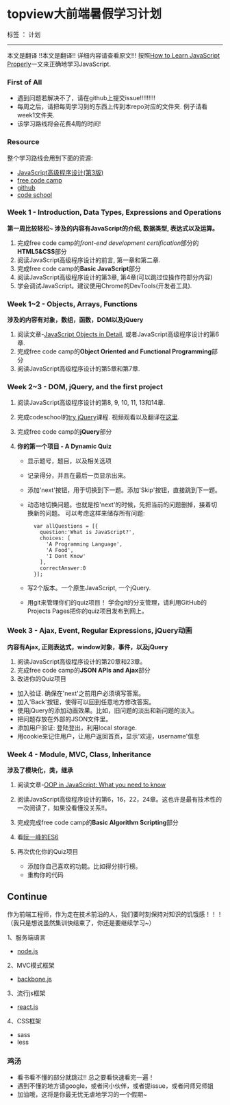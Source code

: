 # topview大前端暑假学习计划

标签 ： 计划

---


本文是翻译 !!本文是翻译!! 详细内容请查看原文!!!
按照[How to Learn JavaScript Properly][1]一文来正确地学习JavaScript.



### First of All

 - 遇到问题若解决不了，请在github上提交issue!!!!!!!!!
 - 每周之后，请把每周学习到的东西上传到本repo对应的文件夹. 例子请看week1文件夹.
 - 该学习路线将会花费4周的时间!

### Resource
整个学习路线会用到下面的资源:

 - [JavaScript高级程序设计(第3版)][2]
 - [free code camp][3]
 - [github][4]
 - [code school][5]




### Week 1 - Introduction, Data Types, Expressions and Operations

**第一周比较轻松~ 涉及的内容有JavaScript的介绍, 数据类型, 表达式以及运算。**

 1. 完成free code camp的*front-end development certification*部分的**HTML5&CSS**部分
 2. 阅读JavaScript高级程序设计的前言, 第一章和第二章.
 3. 完成free code camp的**Basic JavaScript**部分
 4. 阅读JavaScript高级程序设计的第3章, 第4章(可以跳过位操作符部分内容)
 5. 学会调试JavaScript。建议使用Chrome的DevTools(开发者工具).

### Week 1~2 - Objects, Arrays, Functions

**涉及的内容有对象，数组，函数，DOM以及jQuery**

 1. 阅读文章-[JavaScript Objects in Detail][6], 或者JavaScript高级程序设计的第6章.
 2. 完成free code camp的**Object Oriented and Functional Programming**部分
 3. 阅读JavaScript高级程序设计的第5章和第7章.

### Week 2~3 - DOM, jQuery, and the first project

 1. 阅读JavaScript高级程序设计的第8, 9, 10, 11, 13和14章.
 2. 完成codeschool的[try jQuery][7]课程. 视频观看以及翻译在[这里][8].
 3. 完成free code camp的**jQuery**部分
 4. **你的第一个项目 - A Dynamic Quiz**
 
   
    - 显示题号，题目，以及相关选项
    - 记录得分，并且在最后一页显示出来。
    - 添加'next'按钮，用于切换到下一题。添加'Skip'按钮，直接跳到下一题。
    - 动态地切换问题。也就是按'next'的时候，先把当前的问题删掉，接着切换新的问题。
       可以考虑这样来储存所有问题:
        
            var allQuestions = [{
              question:'What is JavaScript?',
              choices: [
                'A Programming Language',
                'A Food',
                'I Dont Know'
              ],
              correctAnswer:0
            }];
    
    - 写2个版本。一个原生JavaScript, 一个jQuery.

    

    - 用git来管理你们的quiz项目！ 学会git的分支管理，请利用GitHub的Projects Pages把你的quiz项目发布到网上。

### Week 3 - Ajax, Event, Regular Expressions, jQuery动画
    
**内容有Ajax, 正则表达式，window对象，事件，以及jQuery**
   

 1. 阅读JavaScript高级程序设计的第20章和23章。
 2. 完成free code camp的**JSON APIs and Ajax**部分
 2. 改进你的Quiz项目

    

 - 加入验证. 确保在'next'之前用户必须填写答案。
 - 加入'Back'按钮，使得可以回到任意地方修改答案。
 - 使用jQuery的添加动画效果。比如，旧问题的淡出和新问题的淡入。
 - 把问题存放在外部的JSON文件里。
 - 添加用户验证: 登陆登出，利用local storage.
 - 用cookie来记住用户，让用户返回首页，显示'欢迎，username'信息

### Week 4 - Module, MVC, Class, Inheritance

**涉及了模块化，类，继承**

 1. 阅读文章-[OOP in JavaScript: What you need to know][9]
 2. 阅读JavaScript高级程序设计的第6，16，22，24章。这也许是最有技术性的一次阅读了，如果没看懂没关系!!。
 3. 完成完成free code camp的**Basic Algorithm Scripting**部分
 4. 看[阮一峰的ES6][10]
 5. 再次优化你的Quiz项目

       
     - 添加你自己喜欢的功能。比如得分排行榜。
     - 重构你的代码

 
## Continue

作为前端工程师，作为走在技术前沿的人，我们要时刻保持对知识的饥饿感！！！
（我只是想说虽然集训快结束了，你还是要继续学习~）

1、服务端语言
    

 - [node.js][11]

2、MVC模式框架
    

 - [backbone.js][12]

3、流行js框架
   

 - [react.js][13]

4、CSS框架
    

 - sass
 - less

### 鸡汤

 - 看书看不懂的部分就跳过!! 总之要看快速看完一遍！
 - 遇到不懂的地方请google，或者问小伙伴，或者提issue，或者问师兄师姐
 - 加油哦，这将是你最无忧无虐地学习的一个假期~


  [1]: http://javascriptissexy.com/how-to-learn-javascript-properly/
  [2]: https://book.douban.com/subject/10546125/
  [3]: https://www.freecodecamp.com/
  [4]: https://github.com/
  [5]: http://try.jquery.com/
  [6]: http://javascriptissexy.com/javascript-objects-in-detail/
  [7]: http://try.jquery.com/
  [8]: http://blog.jobbole.com/37699/
  [9]: http://javascriptissexy.com/oop-in-javascript-what-you-need-to-know/
  [10]: http://es6.ruanyifeng.com/
  [11]: https://nodejs.org/en/
  [12]: http://backbonejs.org/
  [13]: https://facebook.github.io/react/
